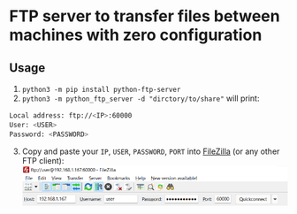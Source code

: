 # FTP server to transfer files between machines with zero configuration
## Usage
1. `python3 -m pip install python-ftp-server`
2. `python3 -m python_ftp_server -d "dirctory/to/share"`
will print:
```bash
Local address: ftp://<IP>:60000
User: <USER>
Password: <PASSWORD>
```
3. Copy and paste your `IP`, `USER`, `PASSWORD`, `PORT` into [FileZilla](https://filezilla-project.org/) (or any other FTP client):
![img.png](img.png)
